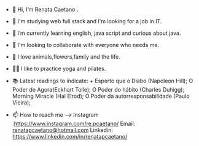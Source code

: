 - 👩 Hi, I’m Renata Caetano .
- 👀 I'm studying web full stack and I'm looking for a job in IT.
- 🌱 I’m currently learning english, java script and curious about java.
- 💞️ I'm looking to collaborate with everyone who needs me.
- 💖 I love animals,flowers,family and the life.
- 🤸‍♀️ I like to practice yoga and pilates.
- 📚 Latest readings to indicate:
      + Esperto que o Diabo (Napoleon Hill);
      O Poder do Agora(Eckhart Tolle);
      O Poder do hábito (Charles Duhigg);
      Morning Miracle (Hal Elrod);
      O Poder da autorresponsabilidade (Paulo Vieira);
      
- 📫 How to reach me -->
Instagram :https://www.instagram.com/re.pcaetano/
Email: renatapcaetano@hotmail.com
Linkedin: https://www.linkedin.com/in/renatapcaetano/

<!---
RPCaetano/RPCaetano is a ✨ special ✨ repository because its `README.md` (this file) appears on your GitHub profile.
You can click the Preview link to take a look at your changes.
--->
